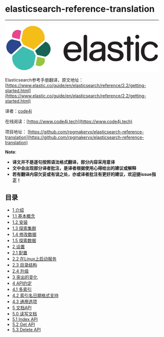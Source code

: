 # elasticsearch-reference-translation

***

![cover-img](logo.jpg)

Elasticsearch参考手册翻译，原文地址：[https://www.elastic.co/guide/en/elasticsearch/reference/2.2/getting-started.html](https://www.elastic.co/guide/en/elasticsearch/reference/2.2/getting-started.html)

译者：[code4j](https://github.com/rpgmakervx)

在线阅读：[https://www.code4j.tech](https://www.code4j.tech)


项目地址：
[https://github.com/rpgmakervx/elasticsearch-reference-translation](https://github.com/rpgmakervx/elasticsearch-reference-translation)

**Note**:

- **译文并不是逐句按照语法格式翻译，部分内容采用意译**
- **文中会出现部分译者批注，是译者根据使用心得给出的建议或解释**
- **若有翻译内容欠妥或有误之处，亦或译者批注有更好的建议，欢迎提issue指正！**

## 目录

* [1 介绍](jie-shao.md)
 * [1.1 基本概念](ji-ben-gai-nian.md)
 * [1.2 安装](an-zhuang.md)
 * [1.3 探索集群](tan-suo-ji-qun.md)
 * [1.4 修改数据](xiu-gai-shu-ju.md)
 * [1.5 探索数据](tan-suo-shu-ju.md)
* [2 设置](she-zhi.md)
 * [2.1 配置](pei-zhi.md) 
 * [2.2 在Linux上启动服务](zai-linux-shang-yun-xing.md)
 * [2.3 目录结构](mu-lu-jie-gou.md)
 * [2.4 升级](sheng-ji.md)
* [3 突出的变化](tu-chu-de-bian-hua.md)
* [4 API约定](api-yue-ding.md)
 * [4.1 多索引](duo-suo-yin.md) 
 * [4.2 索引名日期格式支持](suo-yin-ming-ri-qi-ge-shi-zhi-chi.md)
 * [4.3 通用选项](tong-yong-xuan-xiang.md)
* [5 文档API](wen-dang-api.md)
 * [5.0 读写文档](du-xie-wen-dang.md)
 * [5.1 Index API](index-api.md)
 * [5.2 Get API](get-api.md)
 * [5.3 Delete API](delete-api.md)